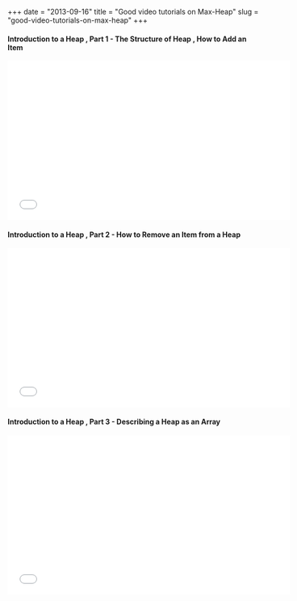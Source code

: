 +++
date = "2013-09-16"
title = "Good video tutorials on Max-Heap"
slug = "good-video-tutorials-on-max-heap"
+++

#### Introduction to a Heap , Part 1 - The Structure of Heap , How to Add an Item

<iframe width="560" height="315" src="//www.youtube.com/embed/c1TpLRyQJ4w" frameborder="0" allowfullscreen></iframe>

#### Introduction to a Heap , Part 2 - How to Remove an Item from a Heap

<iframe width="560" height="315" src="//www.youtube.com/embed/ijfPvX2qYOQ" frameborder="0" allowfullscreen></iframe>

#### Introduction to a Heap , Part 3 - Describing a Heap as an Array

<iframe width="560" height="315" src="//www.youtube.com/embed/fJORlbOGm9Y" frameborder="0" allowfullscreen></iframe>

